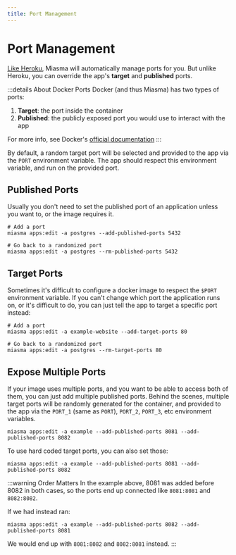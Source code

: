 ```yaml
---
title: Port Management
---
```


# Port Management

[Like Heroku](https://devcenter.heroku.com/articles/runtime-principles#web-servers), Miasma will automatically manage ports for you. But unlike Heroku, you can override the app's **target** and **published** ports.

:::details About Docker Ports
Docker (and thus Miasma) has two types of ports:

1. **Target**: the port inside the container
2. **Published**: the publicly exposed port you would use to interact with the app

For more info, see Docker's [official documentation](https://docs.docker.com/compose/compose-file/compose-file-v3/#ports)
:::

By default, a random target port will be selected and provided to the app via the `PORT` environment variable. The app should respect this environment variable, and run on the provided port.

## Published Ports

Usually you don't need to set the published port of an application unless you want to, or the image requires it.

```bash:no-line-numbers
# Add a port
miasma apps:edit -a postgres --add-published-ports 5432

# Go back to a randomized port
miasma apps:edit -a postgres --rm-published-ports 5432
```

## Target Ports

Sometimes it's difficult to configure a docker image to respect the `$PORT` environment variable. If you can't change which port the application runs on, or it's difficult to do, you can just tell the app to target a specific port instead:

```bash:no-line-numbers
# Add a port
miasma apps:edit -a example-website --add-target-ports 80

# Go back to a randomized port
miasma apps:edit -a postgres --rm-target-ports 80
```

## Expose Multiple Ports

If your image uses multiple ports, and you want to be able to access both of them, you can just add multiple published ports. Behind the scenes, multiple target ports will be randomly generated for the container, and provided to the app via the `PORT_1` (same as `PORT`), `PORT_2`, `PORT_3`, etc environment variables.

```bash:no-line-numbers
miasma apps:edit -a example --add-published-ports 8081 --add-published-ports 8082
```

To use hard coded target ports, you can also set those:

```bash:no-line-numbers
miasma apps:edit -a example --add-published-ports 8081 --add-published-ports 8082
```

:::warning Order Matters
In the example above, 8081 was added before 8082 in both cases, so the ports end up connected like `8081:8081` and `8082:8082`.

If we had instead ran:

```bash:no-line-numbers
miasma apps:edit -a example --add-published-ports 8082 --add-published-ports 8081
```

We would end up with `8081:8082` and `8082:8081` instead.
:::
